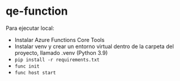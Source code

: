 # qe-function

Para ejecutar local:

- Instalar Azure Functions Core Tools
- Instalar venv y crear un entorno virtual dentro de la carpeta del proyecto, llamado .venv (Python 3.9)
- `pip install -r requirements.txt`
- `func init`
- `func host start`
